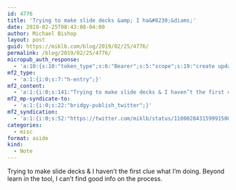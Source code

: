 ```yaml
---
id: 4776
title: 'Trying to make slide decks &amp; I ha&#8230;&diams;'
date: 2019-02-25T08:43:08-04:00
author: Michael Bishop
layout: post
guid: https://miklb.com/blog/2019/02/25/4776/
permalink: /blog/2019/02/25/4776/
micropub_auth_response:
  - 'a:10:{s:10:"token_type";s:6:"Bearer";s:5:"scope";s:19:"create update media";s:2:"me";s:18:"https://miklb.com/";s:9:"issued_by";s:45:"https://miklb.com/wp-json/indieauth/1.0/token";s:9:"client_id";s:21:"https://quill.p3k.io/";s:11:"client_name";s:5:"Quill";s:11:"client_icon";s:46:"https://quill.p3k.io/images/quill-icon-196.png";s:9:"issued_at";i:1549993187;s:4:"user";i:1;s:13:"last_accessed";i:1551102188;}'
mf2_type:
  - 'a:1:{i:0;s:7:"h-entry";}'
mf2_content:
  - 'a:1:{i:0;s:141:"Trying to make slide decks & I haven’t the first clue what I’m doing. Beyond learn in the tool, I can’t find good info on the process. ";}'
mf2_mp-syndicate-to:
  - 'a:1:{i:0;s:22:"bridgy-publish_twitter";}'
mf2_syndication:
  - 'a:1:{i:0;s:52:"https://twitter.com/miklb/status/1100028431599915008";}'
categories:
  - misc
format: aside
kind:
  - Note
---
```

Trying to make slide decks &amp; I haven’t the first clue what I’m doing. Beyond learn in the tool, I can’t find good info on the process. 